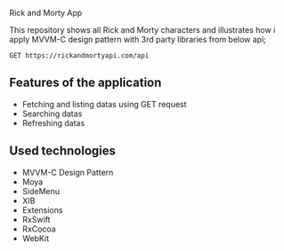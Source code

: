 Rick and Morty App

This repository shows all Rick and Morty characters and illustrates how i apply MVVM-C design pattern with 3rd party libraries from below api;

```
GET https://rickandmortyapi.com/api
```


## Features of the application
- Fetching and listing datas using GET request 
- Searching datas 
- Refreshing datas
  
## Used technologies
- MVVM-C Design Pattern
- Moya
- SideMenu
- XIB
- Extensions
- RxSwift
- RxCocoa
- WebKit
